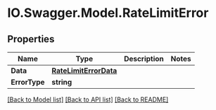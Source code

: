# IO.Swagger.Model.RateLimitError
## Properties

Name | Type | Description | Notes
------------ | ------------- | ------------- | -------------
**Data** | [**RateLimitErrorData**](RateLimitErrorData.md) |  | 
**ErrorType** | **string** |  | 

[[Back to Model list]](../README.md#documentation-for-models) [[Back to API list]](../README.md#documentation-for-api-endpoints) [[Back to README]](../README.md)

